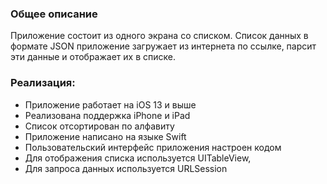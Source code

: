 ### Общее описание

Приложение состоит из одного экрана со списком. Список данных в формате JSON приложение загружает из интернета по ссылке, парсит эти данные и отображает их в списке.

### Реализация:
- Приложение работает на iOS 13 и выше
- Реализована поддержка iPhone и iPad
- Список отсортирован по алфавиту
- Приложение написано на языке Swift
- Пользовательский интерфейс приложения настроен кодом
- Для отображения списка используется UITableView,
- Для запроса данных используется URLSession
